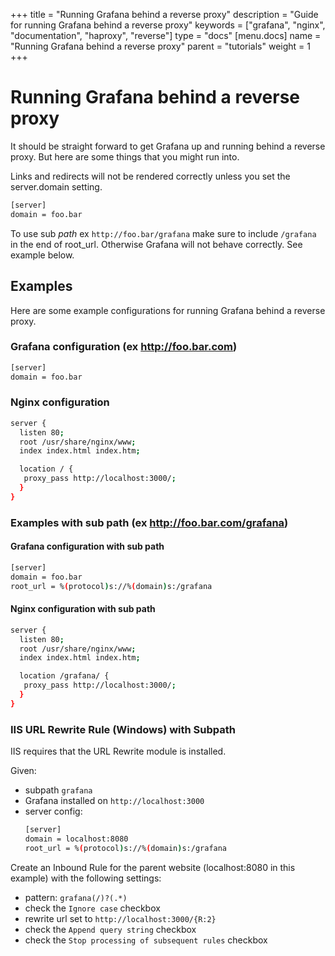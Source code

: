 +++
title = "Running Grafana behind a reverse proxy"
description = "Guide for running Grafana behind a reverse proxy"
keywords = ["grafana", "nginx", "documentation", "haproxy", "reverse"]
type = "docs"
[menu.docs]
name = "Running Grafana behind a reverse proxy"
parent = "tutorials"
weight = 1
+++


# Running Grafana behind a reverse proxy

It should be straight forward to get Grafana up and running behind a reverse proxy. But here are some things that you might run into.

Links and redirects will not be rendered correctly unless you set the server.domain setting.
```bash
[server]
domain = foo.bar
```

To use sub *path* ex `http://foo.bar/grafana` make sure to include `/grafana` in the end of root_url.
Otherwise Grafana will not behave correctly. See example below.

## Examples
Here are some example configurations for running Grafana behind a reverse proxy.

### Grafana configuration (ex http://foo.bar.com)

```bash
[server]
domain = foo.bar
```

### Nginx configuration

```bash
server {
  listen 80;
  root /usr/share/nginx/www;
  index index.html index.htm;

  location / {
   proxy_pass http://localhost:3000/;
  }
}
```

### Examples with **sub path** (ex http://foo.bar.com/grafana)

#### Grafana configuration with sub path
```bash
[server]
domain = foo.bar
root_url = %(protocol)s://%(domain)s:/grafana
```

#### Nginx configuration with sub path
```bash
server {
  listen 80;
  root /usr/share/nginx/www;
  index index.html index.htm;

  location /grafana/ {
   proxy_pass http://localhost:3000/;
  }
}
```
### IIS URL Rewrite Rule (Windows) with Subpath

IIS requires that the URL Rewrite module is installed.

Given:
- subpath `grafana`
- Grafana installed on `http://localhost:3000`
- server config:
    ```bash
    [server]
    domain = localhost:8080
    root_url = %(protocol)s://%(domain)s:/grafana
    ```

Create an Inbound Rule for the parent website (localhost:8080 in this example) with the following settings:
- pattern: `grafana(/)?(.*)`
- check the `Ignore case` checkbox
- rewrite url set to `http://localhost:3000/{R:2}`
- check the `Append query string` checkbox
- check the `Stop processing of subsequent rules` checkbox


